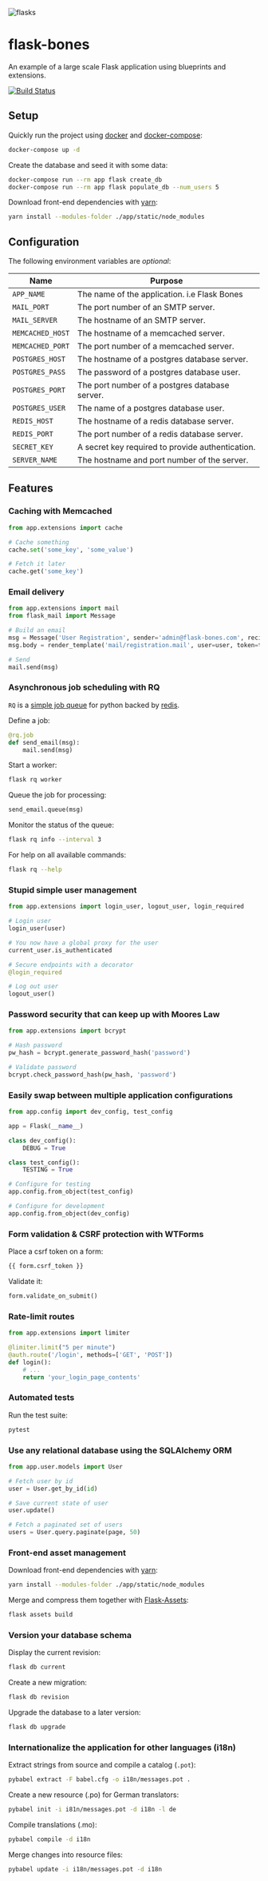 ![flasks](https://raw.githubusercontent.com/cburmeister/flask-bones/master/image.jpg)

flask-bones
===========

An example of a large scale Flask application using blueprints and extensions.

[![Build Status](https://travis-ci.org/cburmeister/flask-bones.svg?branch=master)](https://travis-ci.org/cburmeister/flask-bones)

## Setup

Quickly run the project using [docker](https://www.docker.com/) and
[docker-compose](https://docs.docker.com/compose/):
```bash
docker-compose up -d
```

Create the database and seed it with some data:
```bash
docker-compose run --rm app flask create_db
docker-compose run --rm app flask populate_db --num_users 5
```

Download front-end dependencies with [yarn](https://yarnpkg.com/en/):
```bash
yarn install --modules-folder ./app/static/node_modules
```

## Configuration

The following environment variables are *optional*:

| Name             | Purpose                                          |
|------------------|--------------------------------------------------|
| `APP_NAME`       | The name of the application. i.e Flask Bones     |
| `MAIL_PORT`      | The port number of an SMTP server.               |
| `MAIL_SERVER`    | The hostname of an SMTP server.                  |
| `MEMCACHED_HOST` | The hostname of a memcached server.              |
| `MEMCACHED_PORT` | The port number of a memcached server.           |
| `POSTGRES_HOST`  | The hostname of a postgres database server.      |
| `POSTGRES_PASS`  | The password of a postgres database user.        |
| `POSTGRES_PORT`  | The port number of a postgres database server.   |
| `POSTGRES_USER`  | The name of a postgres database user.            |
| `REDIS_HOST`     | The hostname of a redis database server.         |
| `REDIS_PORT`     | The port number of a redis database server.      |
| `SECRET_KEY`     | A secret key required to provide authentication. |
| `SERVER_NAME`    | The hostname and port number of the server.      |

## Features

### Caching with Memcached

```python
from app.extensions import cache

# Cache something
cache.set('some_key', 'some_value')

# Fetch it later
cache.get('some_key')
```

### Email delivery

```python
from app.extensions import mail
from flask_mail import Message

# Build an email
msg = Message('User Registration', sender='admin@flask-bones.com', recipients=[user.email])
msg.body = render_template('mail/registration.mail', user=user, token=token)

# Send
mail.send(msg)
```

### Asynchronous job scheduling with RQ

`RQ` is a [simple job queue](http://python-rq.org/) for python backed by
[redis](https://redis.io/).

Define a job:
```python
@rq.job
def send_email(msg):
    mail.send(msg)
```

Start a worker:
```bash
flask rq worker
```

Queue the job for processing:
```python
send_email.queue(msg)
```

Monitor the status of the queue:
```bash
flask rq info --interval 3
```

For help on all available commands:
```bash
flask rq --help
```

### Stupid simple user management

```python
from app.extensions import login_user, logout_user, login_required

# Login user
login_user(user)

# You now have a global proxy for the user
current_user.is_authenticated

# Secure endpoints with a decorator
@login_required

# Log out user
logout_user()
```

### Password security that can keep up with Moores Law

```python
from app.extensions import bcrypt

# Hash password
pw_hash = bcrypt.generate_password_hash('password')

# Validate password
bcrypt.check_password_hash(pw_hash, 'password')
```

### Easily swap between multiple application configurations

```python
from app.config import dev_config, test_config

app = Flask(__name__)

class dev_config():
    DEBUG = True

class test_config():
    TESTING = True

# Configure for testing
app.config.from_object(test_config)

# Configure for development
app.config.from_object(dev_config)
```

### Form validation & CSRF protection with WTForms

Place a csrf token on a form:
```html
{{ form.csrf_token }}
```

Validate it:
```python
form.validate_on_submit()
```

### Rate-limit routes
```python
from app.extensions import limiter

@limiter.limit("5 per minute")
@auth.route('/login', methods=['GET', 'POST'])
def login():
    # ...
    return 'your_login_page_contents'
```

### Automated tests

Run the test suite:
```bash
pytest
```

### Use any relational database using the SQLAlchemy ORM

```python
from app.user.models import User

# Fetch user by id
user = User.get_by_id(id)

# Save current state of user
user.update()

# Fetch a paginated set of users
users = User.query.paginate(page, 50)
```

### Front-end asset management

Download front-end dependencies with [yarn](https://yarnpkg.com/en/):
```bash
yarn install --modules-folder ./app/static/node_modules
```

Merge and compress them together with
[Flask-Assets](https://flask-assets.readthedocs.io/en/latest/):
```bash
flask assets build
```

### Version your database schema

Display the current revision:
```bash
flask db current
```

Create a new migration:
```bash
flask db revision
```

Upgrade the database to a later version:
```bash
flask db upgrade
```

### Internationalize the application for other languages (i18n)

Extract strings from source and compile a catalog (`.pot`):
```bash
pybabel extract -F babel.cfg -o i18n/messages.pot .
```

Create a new resource (.po) for German translators:
```bash
pybabel init -i i81n/messages.pot -d i18n -l de
```

Compile translations (.mo):
```bash
pybabel compile -d i18n
```

Merge changes into resource files:
```bash
pybabel update -i i18n/messages.pot -d i18n
```
